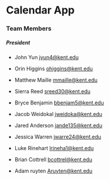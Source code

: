 # Calendar App

### Team Members
##### President
- John Yun jyun4@kent.edu
- Orin Higgins ohiggins@kent.edu

- Matthew Maille mmaille@kent.edu
- Sierra Reed sreed30@kent.edu
- Bryce Benjamin bbenjam5@kent.edu
- Jacob Weidokal jweidoka@kent.edu
- Jared Anderson jande135@kent.edu
- Jessica Warren jwarre24@kent.edu
- Luke Rinehart lrineha1@kent.edu
- Brian Cottrell bcottrel@kent.edu
- Adam ruyten Aruyten@kent.edu
